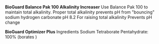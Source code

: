 






**BioGuard Balance Pak 100 Alkalinity Increaser**
Use Balance Pak 100 to maintain total alkalinity. Proper total alkalinity prevents pH from "bouncing"    
sodium hydrogen carbonate   pH 8.2 For raising total alkalinity Prevents pH change 

**BioGuard Optimizer Plus**
Ingredients
Sodium Tetraborate Pentahydrate: 100%    (borates )
